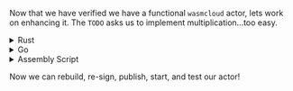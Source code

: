 Now that we have verified we have a functional `wasmcloud` actor, lets work on enhancing it.  The `TODO` asks us to implement multiplication...too easy.

<details>
  <summary>Rust</summary>

  <pre class="file" data-filename="rust/src/lib.rs" data-target="insert" data-marker="// TODO: add multiplication">
  "/mult" => {
    let mult = nums[0].parse::<i32>().unwrap() * nums[1].parse::<i32>().unwrap();
    ret = format!("multiply: {} * {} = {}", nums[0], nums[1], mult);
    break;
  }
  </pre>
  
  > Note: You can click the above section and it will insert itself into the code block.
  
</details>
<details>
  <summary>Go</summary>

  <pre class="file" data-filename="go/main.go" data-target="insert" data-marker="// TODO: add multiplication">
  case "/mult":
    ret = "multiply: " + nums[0] + " * " + nums[1] + " = " + strconv.Itoa(num0*num1)
  </pre>
  
  > Note: You can click the above section and it will insert itself into the code block.
</details>
<details>
  <summary>Assembly Script</summary>

  ?????  
</details>

Now we can rebuild, re-sign, publish, start, and test our actor! 
